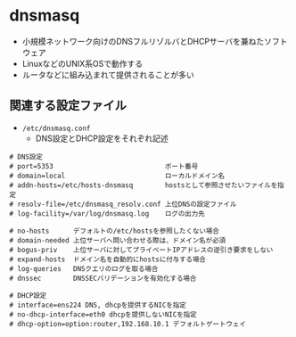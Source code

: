 # dnsmasq
- 小規模ネットワーク向けのDNSフルリゾルバとDHCPサーバを兼ねたソフトウェア
- LinuxなどのUNIX系OSで動作する
- ルータなどに組み込まれて提供されることが多い

## 関連する設定ファイル
- `/etc/dnsmasq.conf`
  - DNS設定とDHCP設定をそれぞれ記述

```
# DNS設定
# port=5353                            ポート番号
# domain=local                         ローカルドメイン名
# addn-hosts=/etc/hosts-dnsmasq        hostsとして参照させたいファイルを指定
# resolv-file=/etc/dnsmasq_resolv.conf 上位DNSの設定ファイル
# log-facility=/var/log/dnsmasq.log    ログの出力先

# no-hosts      デフォルトの/etc/hostsを参照したくない場合
# domain-needed 上位サーバへ問い合わせる際は、ドメイン名が必須
# bogus-priv    上位サーバに対してプライベートIPアドレスの逆引き要求をしない
# expand-hosts  ドメイン名を自動的にhostsに付与する場合
# log-queries   DNSクエリのログを取る場合
# dnssec        DNSSECバリデーションを有効化する場合

# DHCP設定
# interface=ens224 DNS, dhcpを提供するNICを指定
# no-dhcp-interface=eth0 dhcpを提供しないNICを指定
# dhcp-option=option:router,192.168.10.1 デフォルトゲートウェイ
```
